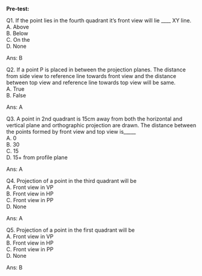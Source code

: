 **Pre-test:**

Q1.  If the point lies in the fourth quadrant it’s front view will lie ____
    XY line.
A. Above  
B. Below  
C. On the  
D. None  

Ans: B

Q2. If a point P is placed in between the projection planes. The distance from side view to reference line towards front view and the distance between top view and reference line towards top view will be same.  
A. True  
B. False  

Ans: A

Q3. A point in 2nd quadrant is 15cm away from both the horizontal and vertical plane and orthographic projection are drawn. The distance between the points formed by front view and top view is_____  
A. 0  
B. 30  
C. 15  
D. 15+ from profile plane  

Ans: A

Q4. Projection of a point in the third quadrant will be  
A. Front view in VP  
B. Front view in HP  
C. Front view in PP  
D. None  

Ans: A

Q5. Projection of a point in the first quadrant will be  
A. Front view in VP  
B. Front view in HP  
C. Front view in PP  
D. None  

Ans: B
